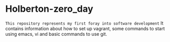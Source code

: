 # Holberton-zero_day
``` This repository represents my first foray into software development ```
It contains  information about how to set up vagrant, some commands to start using emacs,
vi and basic commands to use git.
